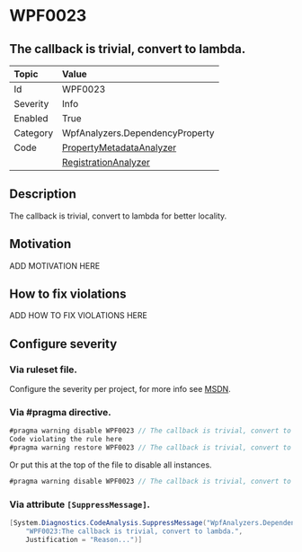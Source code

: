 # WPF0023
## The callback is trivial, convert to lambda.

| Topic    | Value
| :--      | :--
| Id       | WPF0023
| Severity | Info
| Enabled  | True
| Category | WpfAnalyzers.DependencyProperty
| Code     | [PropertyMetadataAnalyzer](https://github.com/DotNetAnalyzers/WpfAnalyzers/blob/master/WpfAnalyzers/Analyzers/PropertyMetadataAnalyzer.cs)
|          | [RegistrationAnalyzer](https://github.com/DotNetAnalyzers/WpfAnalyzers/blob/master/WpfAnalyzers/Analyzers/RegistrationAnalyzer.cs)

## Description

The callback is trivial, convert to lambda for better locality.

## Motivation

ADD MOTIVATION HERE

## How to fix violations

ADD HOW TO FIX VIOLATIONS HERE

<!-- start generated config severity -->
## Configure severity

### Via ruleset file.

Configure the severity per project, for more info see [MSDN](https://msdn.microsoft.com/en-us/library/dd264949.aspx).

### Via #pragma directive.
```C#
#pragma warning disable WPF0023 // The callback is trivial, convert to lambda.
Code violating the rule here
#pragma warning restore WPF0023 // The callback is trivial, convert to lambda.
```

Or put this at the top of the file to disable all instances.
```C#
#pragma warning disable WPF0023 // The callback is trivial, convert to lambda.
```

### Via attribute `[SuppressMessage]`.

```C#
[System.Diagnostics.CodeAnalysis.SuppressMessage("WpfAnalyzers.DependencyProperty", 
    "WPF0023:The callback is trivial, convert to lambda.", 
    Justification = "Reason...")]
```
<!-- end generated config severity -->